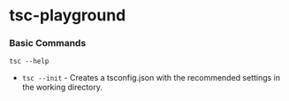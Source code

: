 # tsc-playground

### Basic Commands
`tsc --help`

- `tsc --init` - Creates a tsconfig.json with the recommended settings in the working directory.